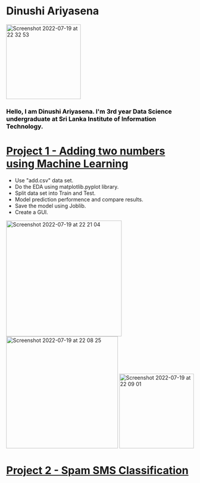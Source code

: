 # Dinushi Ariyasena

<img width="200" alt="Screenshot 2022-07-19 at 22 32 53" src="https://user-images.githubusercontent.com/87066711/179808188-de626bca-7a4d-4ff0-bd90-ca86ac6c6c6a.png"> 

### <span style="color: black">Hello, I am Dinushi Ariyasena. I'm 3rd year Data Science undergraduate at Sri Lanka Institute of Information Technology.</span>

# [Project 1 - Adding two numbers using Machine Learning](https://github.com/DinuAR/Add_two_numbers_using_ML)

- Use "add.csv" data set.
- Do the EDA using matplotlib.pyplot library.
- Split data set into Train and Test.
- Model prediction performence and compare results.
- Save the model using Joblib.
- Create a GUI.

<img width="310" alt="Screenshot 2022-07-19 at 22 21 04" src="https://user-images.githubusercontent.com/87066711/179806212-30f2b5fb-73f4-4bfb-a847-08c0aa661b84.png">   <img width="300" alt="Screenshot 2022-07-19 at 22 08 25" src="https://user-images.githubusercontent.com/87066711/179806299-1d2df0ae-b0fd-4574-b926-70c1aa8b4920.png">   <img width="200" alt="Screenshot 2022-07-19 at 22 09 01" src="https://user-images.githubusercontent.com/87066711/179806452-5cc8dbe4-2e3a-43d3-b5f0-d357ed1cbfc7.png">

# [Project 2 - Spam SMS Classification](https://github.com/DinuAR/Spam-SMS-Classification)

